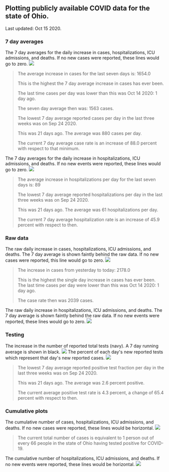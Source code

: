 ## Plotting publicly available COVID data for the state of Ohio. 

Last updated: Oct 15 2020. 

### 7 day averages
The 7 day averages for the daily increase in cases, hospitalizations, ICU admissions, and deaths. If no new cases were reported, these lines would go to zero.
![](7dayaverage_cases.png)

>The average increase in cases for the last seven days is: 1654.0
>
>This is the highest the 7 day average increase in cases has ever been.
>
>The last time cases per day was lower than this was Oct 14 2020: 1 day ago.
>
>The seven day average then was: 1563 cases.
>
>The lowest 7 day average reported cases per day in the last three weeks was on Sep 24 2020.
>
>This was 21 days ago. The average was 880 cases per day.
>
>The current 7 day average case rate is an increase of 88.0 percent with respect to that minimum.

The 7 day averages for the daily increase in hospitalizations, ICU admissions, and deaths. If no new events were reported, these lines would go to zero.
![](7dayaverage_hospital.png)

>The average increase in hospitalizations per day for the last seven days is: 89
>
>The lowest 7 day average reported hospitalizations per day in the last three weeks was on Sep 24 2020.
>
>This was 21 days ago. The average was 61 hospitalizations per day.
>
>The current 7 day average hospitalization rate is an increase of 45.9 percent with respect to then.

### Raw data
The raw daily increase in cases, hospitalizations, ICU admissions, and deaths. The 7 day average is shown faintly behind the raw data. If no new cases were reported, this line would go to zero.
![](DailyCases.png)

>The increase in cases from yesterday to today: 2178.0 
>
>This is the highest the single day increase in cases has ever been.
>The last time cases per day were lower than this was Oct 14 2020: 1 day ago. 
>
>The case rate then was 2039 cases.

The raw daily increase in hospitalizations, ICU admissions, and deaths. The 7 day average is shown faintly behind the raw data. If no new events were reported, these lines would go to zero.
![](DailyHospitalizations.png)

### Testing

The increase in the number of reported total tests (navy). A 7 day running average is shown in black.
![](DailyTests.png)
The percent of each day's new reported tests which represent that day's new reported cases.
![](percentpositive_tests.png)

>The lowest 7 day average reported positive test fraction per day in the last three weeks was on Sep 24 2020.
>
>This was 21 days ago. The average was 2.6 percent positive. 
>
>The current average positive test rate is 4.3 percent, a change of 65.4 percent with respect to then. 

### Cumulative plots
The cumulative number of cases, hospitalizations, ICU admissions, and deaths. If no new cases were reported, these lines would be horizontal.
![](Cases.png)

>The current total number of cases is equivalent to 1 person out of every 66 people in the state of Ohio having tested positive for COVID-19.

The cumulative number of hospitalizations, ICU admissions, and deaths. If no new events were reported, these lines would be horizontal.
![](Hospitalizations.png)
